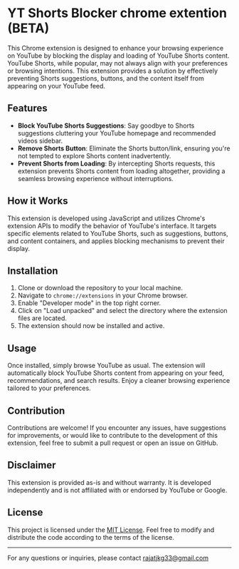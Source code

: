 # YT Shorts Blocker chrome extention (BETA)

This Chrome extension is designed to enhance your browsing experience on YouTube by blocking the display and loading of YouTube Shorts content. YouTube Shorts, while popular, may not always align with your preferences or browsing intentions. This extension provides a solution by effectively preventing Shorts suggestions, buttons, and the content itself from appearing on your YouTube feed.

## Features

- **Block YouTube Shorts Suggestions**: Say goodbye to Shorts suggestions cluttering your YouTube homepage and recommended videos sidebar.
- **Remove Shorts Button**: Eliminate the Shorts button/link, ensuring you're not tempted to explore Shorts content inadvertently.
- **Prevent Shorts from Loading**: By intercepting Shorts requests, this extension prevents Shorts content from loading altogether, providing a seamless browsing experience without interruptions.

## How it Works

This extension is developed using JavaScript and utilizes Chrome's extension APIs to modify the behavior of YouTube's interface. It targets specific elements related to YouTube Shorts, such as suggestions, buttons, and content containers, and applies blocking mechanisms to prevent their display.

## Installation

1. Clone or download the repository to your local machine.
2. Navigate to `chrome://extensions` in your Chrome browser.
3. Enable "Developer mode" in the top right corner.
4. Click on "Load unpacked" and select the directory where the extension files are located.
5. The extension should now be installed and active.

## Usage

Once installed, simply browse YouTube as usual. The extension will automatically block YouTube Shorts content from appearing on your feed, recommendations, and search results. Enjoy a cleaner browsing experience tailored to your preferences.

## Contribution

Contributions are welcome! If you encounter any issues, have suggestions for improvements, or would like to contribute to the development of this extension, feel free to submit a pull request or open an issue on GitHub.

## Disclaimer

This extension is provided as-is and without warranty. It is developed independently and is not affiliated with or endorsed by YouTube or Google.

## License

This project is licensed under the [MIT License](LICENSE). Feel free to modify and distribute the code according to the terms of the license.

---

For any questions or inquiries, please contact rajatjkg33@gmail.com